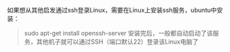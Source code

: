 如果想从其他启发通过ssh登录Linux，需要在Linux上安装ssh服务，ubuntu中安装：
>   sudo apt-get install openssh-server
安装完后，一般都自动启动了该服务，其他机子就可以通过SSH（端口默认22）登录该Linux电脑了